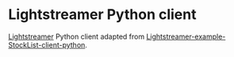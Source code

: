 # Lightstreamer Python client

[Lightstreamer](https://lightstreamer.com/) Python client adapted from [Lightstreamer-example-StockList-client-python](https://github.com/Lightstreamer/Lightstreamer-example-StockList-client-python).

